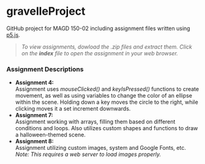 # gravelleProject
GitHub project for MAGD 150-02 including assignment files written using [p5.js](https://p5js.org/).

>_To view assignments, dowload the .zip files and extract them. Click on the **index** file to open the assignment in your web browser._

### Assignment Descriptions
* **Assignment 4:**  
Assignment uses _mouseClicked()_ and _keyIsPressed()_ functions to create movement, as well as using variables to change the color of an ellipse within the scene. Holding down a key moves the circle to the right, while clicking moves it a set increment downwards. 
* **Assignment 7:**  
Assignment working with arrays, filling them based on different conditions and loops. Also utilizes custom shapes and functions to draw a halloween-themed scene.
* **Assignment 8:**  
Assignment utilizing custom images, system and Google Fonts, etc. *Note: This requires a web server to load images properly.* 
